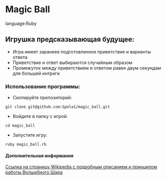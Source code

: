 # Magic Ball

language:Ruby

## Игрушка предсказывающая будущее: 
* Игра имеет заранеее подготовленное приветствие и варианты ответа
* Приветствие и ответ выбираются случайным образом
* Промежуток между приветствием и ответом равен двум секундам для большей интриги

### Использование программы:

* Скопируйте препозиторий:

```
git clone git@github.com:Spola1/magic_ball.git
```

* Войдите в папку с игрой:

```
cd magic_ball
```

* Запустите игру:

```
ruby magic_ball.rb
```

#### Дополнительная информания
[Ссылка на страницу Wikipedia с подробным описанием и принципом работы Волшебного Шара](https://ru.wikipedia.org/wiki/Magic_8_ball) 
  
